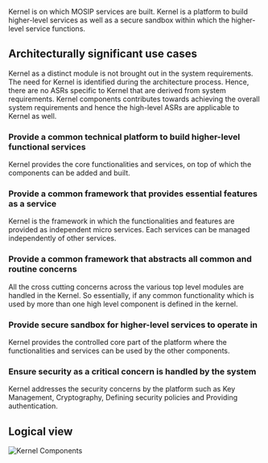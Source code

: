 Kernel is on which MOSIP services are built. Kernel is a platform to build higher-level services as well as a secure sandbox within which the higher-level service functions. 

## Architecturally significant use cases
Kernel as a distinct module is not brought out in the system requirements. The need for Kernel is identified during the architecture process. Hence, there are no ASRs specific to Kernel that are derived from system requirements. Kernel components contributes towards achieving the overall system requirements and hence the high-level ASRs are applicable to Kernel as well.

### Provide a common technical platform to build higher-level functional services
Kernel provides the core functionalities and services, on top of which the components can be added and built.

### Provide a common framework that provides essential features as a service
Kernel is the framework in which the functionalities and features are provided as independent micro services. Each services can be managed independently of other services. 

### Provide a common framework that abstracts all common and routine concerns
All the cross cutting concerns across the various top level modules are handled in the Kernel. So essentially, if any common functionality which is used by more than one high level component is defined in the kernel. 

### Provide secure sandbox for higher-level services to operate in
Kernel provides the controlled core part of the platform where the functionalities and services can be used by the other components. 

### Ensure security as a critical concern is handled by the system
Kernel addresses the security concerns by the platform such as Key Management, Cryptography, Defining security policies and Providing authentication.


## Logical view
![Kernel Components](https://raw.githubusercontent.com/mosip/mosip/DEV/design/_images/Kernel_logical_diagram.jpg?token=ApNuIDdMnCPIOH58PjNpuDg9MfwnJ5H_ks5cM0hmwA%3D%3D&_sm_au_=iVVvPQk61T31jn37)